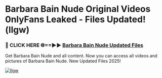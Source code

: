# Barbara Bain Nude Original Videos 0nlyFans Leaked - Files Updated! (llgw)

<h3>🔴 CLICK HERE 🌐==►► <a href="https://tinyurl.com/yrmya6cz" rel="nofollow">Barbara Bain Nude Updated Files</a></h3>

Get Barbara Bain Nude and all content. Now you can access all videos and pictures of Barbara Bain Nude. New Updated Files 2025!

[![llgw](https://i.imgur.com/FMdXYCs.gif)](https://tinyurl.com/yrmya6cz)
